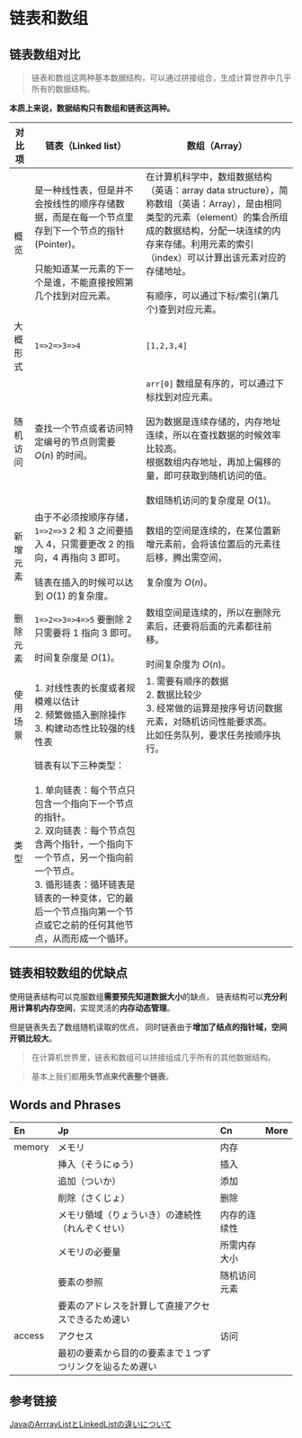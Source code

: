 # 链表和数组

## 链表数组对比

> 链表和数组这两种基本数据结构，可以通过拼接组合，生成计算世界中几乎所有的数据结构。

**本质上来说，数据结构只有数组和链表这两种。**
<br/>

| 对比项 | 链表（Linked list） | 数组（Array） |
| --- | --- | --- |
| 概览 | 是一种线性表，但是并不会按线性的顺序存储数据，而是在每一个节点里存到下一个节点的指针(Pointer)。<br/><br/>只能知道某一元素的下一个是谁，不能直接按照第几个找到对应元素。 | 在计算机科学中，数组数据结构（英语：array data structure），简称数组（英语：Array），是由相同类型的元素（element）的集合所组成的数据结构，分配一块连续的内存来存储。利用元素的索引（index）可以计算出该元素对应的存储地址。<br/><br/>有顺序，可以通过下标/索引(第几个)查到对应元素。 |
| 大概形式 | `1=>2=>3=>4` | `[1,2,3,4]` |
| 随机访问 | 查找一个节点或者访问特定编号的节点则需要 $O(n)$ 的时间。 | `arr[0]` 数组是有序的，可以通过下标找到对应元素。<br/><br/>因为数据是连续存储的，内存地址连续，所以在查找数据的时候效率比较高。<br/>根据数组内存地址，再加上偏移的量，即可获取到随机访问的值。<br/><br/>数组随机访问的复杂度是 $O(1)$。 |
| 新增元素 | 由于不必须按顺序存储，`1=>2=>3` 2 和 3 之间要插入 4，只需要更改 2 的指向，4 再指向 3 即可。<br/><br/>链表在插入的时候可以达到 $O(1)$ 的复杂度。 | 数组的空间是连续的，在某位置新增元素前，会将该位置后的元素往后移，腾出需空间，<br/><br/>复杂度为 $O(n)$。 |
| 删除元素 | `1=>2=>3=>4=>5` 要删除 2 只需要将 1 指向 3 即可。<br/><br/>时间复杂度是 $O(1)$。 | 数组空间是连续的，所以在删除元素后，还要将后面的元素都往前移。<br/><br/>时间复杂度为 $O(n)$。 |
| 使用场景 | 1. 对线性表的长度或者规模难以估计<br/>2. 频繁做插入删除操作<br/>3. 构建动态性比较强的线性表 | 1. 需要有顺序的数据<br/>2. 数据比较少<br/>3. 经常做的运算是按序号访问数据元素，对随机访问性能要求高。<br/>比如任务队列，要求任务按顺序执行。|
| 类型 | 链表有以下三种类型：<br/><br/>1. 单向链表：每个节点只包含一个指向下一个节点的指针。<br/>2. 双向链表：每个节点包含两个指针，一个指向下一个节点，另一个指向前一个节点。<br/>3. 循形链表：循环链表是链表的一种变体，它的最后一个节点指向第一个节点或它之前的任何其他节点，从而形成一个循环。 ||

## 链表相较数组的优缺点

使用链表结构可以克服数组**需要预先知道数据大小**的缺点，
链表结构可以**充分利用计算机内存空间**，实现灵活的**内存动态管理**。

但是链表失去了数组随机读取的优点，
同时链表由于**增加了结点的指针域，空间开销比较大**。

> 在计算机世界里，链表和数组可以拼接组成几乎所有的其他数据结构。

> 基本上我们都**用头节点来代表整个链表**。

## Words and Phrases

| En | Jp | Cn | More |
| :--- | :--- | :--- | :--- |
| memory | メモリ | 内存 ||
|| 挿入（そうにゅう） | 插入 ||
|| 追加（ついか）| 添加 ||
|| 削除（さくじょ） | 删除 |||
|| メモリ領域（りょういき）の連続性（れんぞくせい） | 内存的连续性 |||
|| メモリの必要量 | 所需内存大小 ||
|| 要素の参照 | 随机访问元素 ||
|| 要素のアドレスを計算して直接アクセスできるため速い ||
| access | アクセス | 访问 ||
|| 最初の要素から目的の要素まで１つずつリンクを辿るため遅い |||

## 参考链接

[JavaのArrrayListとLinkedListの違いについて](https://rainbow-engine.com/arraylist-linkedlist-difference/)